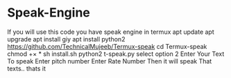 # Speak-Engine
If you will use this code you have speak engine in termux
apt update 
apt upgrade
apt install giy
apt install python2
https://github.com/TechnicalMujeeb/Termux-speak
cd Termux-speak
chmod +× *
sh install.sh
python2 t-speak.py
select option 2
Enter Your Text To speak
Enter pitch number
Enter Rate Number
Then it will speak That texts..
thats it
